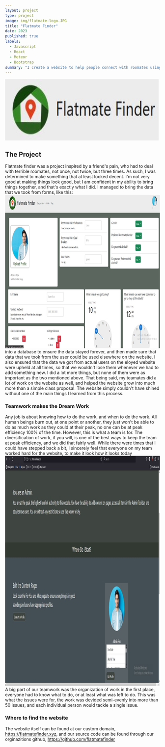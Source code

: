```yaml
---
layout: project
type: project
image: img/flatmate-logo.JPG
title: "Flatmate Finder"
date: 2023
published: true
labels:
  - Javascript
  - React
  - Meteor
  - Bootstrap
summary: "I create a website to help people connect with roomates using javascript, meteor, react, and other things."
---
```


<img class="img-fluid" src="../img/flatmate-logo.JPG" width="500" height="200">

## The Project
Flatmate finder was a project inspired by a friend's pain, who had to deal with terrible roomates, not once, not twice, but three times. As such, I was determined to make something that at least looked decent. I'm not very good at making things look good, but I am confident in my ability to bring things together, and that's exactly what I did. I managed to bring the data that we took from forms, like this: 
<img class="img-fluid" src="../img/flatmate-forms.JPG" width="750" height="500">
into a database to ensure the data stayed forever, and then made sure that data that we took from the user could be used elsewhere on the website. I also ensured that the data we got from actual users on the eloyed website were upheld at all times, so that we wouldn't lose them whenever we had to add something new. I did a lot more things, but none of them were as important as the two mentioned above. That being said, my teamates did a lot of work on the website as well, and helped the website grow into much more than a simple class proposal. The website simply couldn't have shined without one of the main things I learned from this process.
### Teamwork makes the Dream Work
Any job is about knowing how to do the work, and when to do the work. All human beings burn out, at one point or another, they just won't be able to do as much work as they could at their peak, no one can be at peak efficiency 100% of the time. However, this is what a team is for. The diversification of work, if you will, is one of the best ways to keep the team at peak efficiency, and we did that fairly well. While there were times that I could have stepped back a bit, I sincerely feel that everyone on my team worked hard for the website, to make it look how it looks today
<img class="img-fluid" src="../img/flatmate-home.JPG" width="750" height="750">
A big part of our teamwork was the organization of work in the first place, everyone had to know what to do, or at least what was left to do. This was what the issues were for, the work was devided semi-evenly into more than 50 issues, and each individual person would tackle a single issue.
### Where to find the website
The website itself can be found at our custom domain, https://flatmatefinder.xyz, and our source code can be found through our orginazitions github, https://github.com/flatmatefinder
